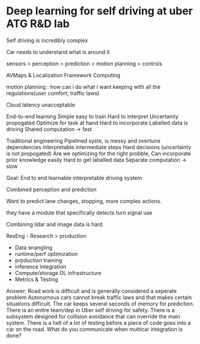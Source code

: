 # Deep learning for self driving at uber ATG R&D lab

Self driving is incredibly complex

Car needs to understand what is around it

sensors > perception > prediction > motion planning > controls

AVMaps & Localization
Framework
Computing

motion planning : how can i do what i want keeping with all the
regulations(user comfort, traffic laws)

Cloud latency unacceptable

End-to-end learning
Simple easy to train
Hard to interpret
Uncertainty propogated
Optimize for task at hand
Hard to incorporate
Labelled data is driving
Shared computation -> fast

Traditional engineering
Pipelined syste, is messy and overtune dependencies
Interpretable intermediate steps
Hard decisions (uncertainty is not propogated)
Are we optimizing for the right probble,
Can incorporate prior knowledge easily
Hard to get labelled data
Separate computation -> slow

Goal:  End to end learnable interpretable driving system

Combined perception and prediction

Want to predict lane changes, stopping, more complex actions.

they have a module that specifically detects turn signal use

Combining lidar and image data is hard

ResEng - Research > production
 - Data wrangling
 - runtime/perf optimization
 - prpduction training
 - inference integration
 - Compute/storage DL infrastructure
 - Metrics & Testing

Answer:
Road work is difficult and is generally considered a seperate
problem
Autonomous cars cannot break traffic laws and that makes certain
situations difficult.
The car keeps several seconds of memory for prediction.
There is an entire team/dep in Uber self driving for safety.
There is a subsystem designed for collision avoidance that can
override the main system.
There is a hell of a lot of testing before a piece of code goes
into a car on the road.
What do you communicate when multicar integration is done?


